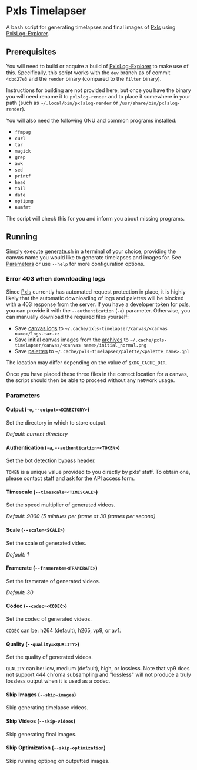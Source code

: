 # Pxls Timelapser
A bash script for generating timelapses and final images of [Pxls](https://pxls.space) using [PxlsLog-Explorer](https://github.com/Etos2/pxlslog-explorer).

## Prerequisites
You will need to build or acquire a build of [PxlsLog-Explorer](https://github.com/Etos2/pxlslog-explorer) to make use of this.
Specifically, this script works with the `dev` branch as of commit `4cbd27e3` and the `render` binary (compared to the `filter` binary).

Instructions for building are not provided here, but once you have the binary you will need rename it to `pxlslog-render` and to place it somewhere in your path (such as `~/.local/bin/pxlslog-render` or `/usr/share/bin/pxlslog-render`).

You will also need the following GNU and common programs installed:
- `ffmpeg`
- `curl`
- `tar`
- `magick`
- `grep`
- `awk`
- `sed`
- `printf`
- `head`
- `tail`
- `date`
- `optipng`
- `numfmt`

The script will check this for you and inform you about missing programs.

## Running
Simply execute [generate.sh](generate.sh) in a terminal of your choice, providing the canvas name you would like to generate timelapses and images for.
See [Parameters](#Parameters) or use `--help` for more configuration options.

### Error 403 when downloading logs
Since [Pxls](https://pxls.space) currently has automated request protection in place, it is highly likely that the automatic downloading of logs and palettes will be blocked with a 403 response from the server.
If you have a developer token for pxls, you can provide it with the `--authentication` (`-a`) parameter.
Otherwise, you can manually download the required files yourself:
- Save [canvas logs](https://pxls.space/extra/logs/) to `~/.cache/pxls-timelapser/canvas/<canvas name>/logs.tar.xz`
- Save initial canvas images from the [archives](https://archives.pxls.space) to `~/.cache/pxls-timelapser/canvas/<canvas name>/initial_normal.png`
- Save [palettes](https://pxls.space/extra/palette/) to `~/.cache/pxls-timelapser/palette/<palette_name>.gpl`

The location may differ depending on the value of `$XDG_CACHE_DIR`.

Once you have placed these three files in the correct location for a canvas, the script should then be able to proceed without any network usage.

### Parameters
#### Output (`-o`, `--output=<DIRECTORY>`)
Set the directory in which to store output.

*Default: current directory*
#### Authentication (`-a`, `--authentication=<TOKEN>`)
Set the bot detection bypass header.

`TOKEN` is a unique value provided to you directly by pxls' staff.
To obtain one, please contact staff and ask for the API access form.
#### Timescale (`--timescale=<TIMESCALE>`)
Set the speed multiplier of generated videos.

*Default: 9000 (5 mintues per frame at 30 frames per second)*
#### Scale (`--scale=<SCALE>`)
Set the scale of generated vides.

*Default: 1*
#### Framerate (`--framerate=<FRAMERATE>`)
Set the framerate of generated videos.

*Default: 30*
#### Codec (`--codec=<CODEC>`)
Set the codec of generated videos.

`CODEC` can be: h264 (default), h265, vp9, or av1.
#### Quality (`--quality=<QUALITY>`)
Set the quality of generated videos.

`QUALITY` can be: low, medium (default), high, or lossless.
Note that vp9 does not support 444 chroma subsampling and "lossless" will not
produce a truly lossless output when it is used as a codec.
#### Skip Images (`--skip-images`)
Skip generating timelapse videos.
#### Skip Videos (`--skip-videos`)
Skip generating final images.
#### Skip Optimization (`--skip-optimization`)
Skip running optipng on outputted images.
